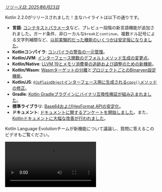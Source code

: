 [//]: # (title: Kotlin 2.2.0の新機能)

_[リリース日: 2025年6月23日](releases.md#release-details)_

Kotlin 2.2.0がリリースされました！主なハイライトは以下の通りです。

*   **言語**: [コンテキストパラメータ](#preview-of-context-parameters)など、プレビュー段階の新言語機能が追加されました。ガード条件、非ローカルな`break`と`continue`、複数ドル記号による文字列補間など、[以前実験的だった機能のいくつかは安定版になりました](#stable-features-guard-conditions-non-local-break-and-continue-and-multi-dollar-interpolation)。
*   **Kotlinコンパイラ**: [コンパイラの警告の一元管理](#kotlin-compiler-unified-management-of-compiler-warnings)。
*   **Kotlin/JVM**: [インターフェース関数のデフォルトメソッド生成の変更点](#changes-to-default-method-generation-for-interface-functions)。
*   **Kotlin/Native**: [LLVM 19とメモリ消費量の追跡および調整のための新機能](#kotlin-native)。
*   **Kotlin/Wasm**: [Wasmターゲットの分離](#build-infrastructure-for-wasm-target-separated-from-javascript-target)と[プロジェクトごとのBinaryen設定機能](#per-project-binaryen-configuration)。
*   **Kotlin/JS**: [`@JsPlainObject`インターフェース用に生成される`copy()`メソッドの修正](#fix-for-copy-in-jsplainobject-interfaces)。
*   **Gradle**: [Kotlin Gradleプラグインにバイナリ互換性検証が組み込まれました](#binary-compatibility-validation-included-in-kotlin-gradle-plugin)。
*   **標準ライブラリ**: [Base64およびHexFormat APIの安定化](#stable-base64-encoding-and-decoding)。
*   **ドキュメント**: [ドキュメントに関するアンケートを開始しました](https://surveys.jetbrains.com/s3/Kotlin-Docs-2025)。また、[Kotlinドキュメントに大幅な改善が行われました](#documentation-updates)。

Kotlin Language Evolutionチームが新機能について議論し、質問に答えるこのビデオもご覧ください。

<video src="https://www.youtube.com/watch?v=jne3923lWtw" title="Kotlin 2.2.0の新機能"/>

## IDEサポート

2.2.0をサポートするKotlinプラグインは、IntelliJ IDEAおよびAndroid Studioの最新バージョンに同梱されています。
IDEのKotlinプラグインを更新する必要はありません。
必要なのは、ビルドスクリプトで[Kotlinのバージョンを2.2.0に変更する](configure-build-for-eap.md#adjust-the-kotlin-version)だけです。

詳細は[新しいリリースへのアップデート](releases.md#update-to-a-new-kotlin-version)を参照してください。

## 言語

このリリースでは、ガード条件、非ローカルな`break`と`continue`、複数ドル記号による文字列補間が[安定版](#stable-features-guard-conditions-non-local-break-and-continue-and-multi-dollar-interpolation)に昇格しました。
さらに、[コンテキストパラメータ](#preview-of-context-parameters)や[コンテキスト依存の解決](#preview-of-context-sensitive-resolution)などのいくつかの機能がプレビューとして導入されました。

### コンテキストパラメータのプレビュー
<primary-label ref="experimental-general"/> 

コンテキストパラメータを使用すると、関数とプロパティは、周囲のコンテキストで暗黙的に利用可能な依存関係を宣言できます。

コンテキストパラメータを使用すると、サービスや依存関係など、共有され、関数呼び出しのセット間でめったに変更されない値を手動で渡す必要がなくなります。

コンテキストパラメータは、コンテキストレシーバと呼ばれる以前の実験的な機能を置き換えます。コンテキストレシーバからコンテキストパラメータに移行するには、[ブログ記事](https://blog.jetbrains.com/kotlin/2025/04/update-on-context-parameters/)で説明されているように、IntelliJ IDEAの支援機能を使用できます。

主な違いは、コンテキストパラメータが関数の本体にレシーバとして導入されない点です。結果として、コンテキストが暗黙的に利用可能だったコンテキストレシーバとは異なり、コンテキストパラメータの名前を使用してそのメンバーにアクセスする必要があります。

Kotlinのコンテキストパラメータは、簡素化された依存性注入、改善されたDSL設計、およびスコープ付き操作を通じて、依存関係の管理において大幅な改善をもたらします。詳細については、この機能の[KEEP](https://github.com/Kotlin/KEEP/blob/context-parameters/proposals/context-parameters.md)を参照してください。

#### コンテキストパラメータの宣言方法

`context`キーワードの後に`name: Type`の形式のパラメータのリストを続けることで、プロパティや関数にコンテキストパラメータを宣言できます。以下は、`UserService`インターフェースへの依存関係を持つ例です。

```kotlin
// UserServiceはコンテキストで必要な依存関係を定義します 
interface UserService {
    fun log(message: String)
    fun findUserById(id: Int): String
}

// コンテキストパラメータを持つ関数を宣言します
context(users: UserService)
fun outputMessage(message: String) {
    // コンテキストからlogを使用します
    users.log("Log: $message")
}

// コンテキストパラメータを持つプロパティを宣言します
context(users: UserService)
val firstUser: String
    // コンテキストからfindUserByIdを使用します    
    get() = users.findUserById(1)
```

コンテキストパラメータ名として`_`を使用できます。この場合、パラメータの値は解決に利用できますが、ブロック内で名前によってアクセスすることはできません。

```kotlin
// コンテキストパラメータ名として"_"を使用
context(_: UserService)
fun logWelcome() {
    // UserServiceから適切なlog関数を見つけます
    outputMessage("Welcome!")
}
```

#### コンテキストパラメータを有効にする方法

プロジェクトでコンテキストパラメータを有効にするには、コマンドラインで以下のコンパイラオプションを使用します。

```Bash
-Xcontext-parameters
```

または、Gradleビルドファイルの`compilerOptions {}`ブロックに追加します。

```kotlin
// build.gradle.kts
kotlin {
    compilerOptions {
        freeCompilerArgs.add("-Xcontext-parameters")
    }
}
```

> `-Xcontext-receivers`と`-Xcontext-parameters`の両方のコンパイラオプションを同時に指定するとエラーになります。
>
{style="warning"}

#### フィードバックにご協力ください

この機能は、今後のKotlinリリースで安定化され、改善される予定です。
課題トラッカー[YouTrack](https://youtrack.jetbrains.com/issue/KT-10468/Context-Parameters-expanding-extension-receivers-to-work-with-scopes)へのフィードバックをお待ちしております。

### コンテキスト依存の解決のプレビュー
<primary-label ref="experimental-general"/> 

Kotlin 2.2.0は、コンテキスト依存の解決のプレビュー版実装を導入します。

以前は、型がコンテキストから推論できる場合でも、enumエントリまたはsealedクラスのメンバーの完全な名前を記述する必要がありました。
例:

```kotlin
enum class Problem {
    CONNECTION, AUTHENTICATION, DATABASE, UNKNOWN
}

fun message(problem: Problem): String = when (problem) {
    Problem.CONNECTION -> "connection"
    Problem.AUTHENTICATION -> "authentication"
    Problem.DATABASE -> "database"
    Problem.UNKNOWN -> "unknown"
}
```

現在、コンテキスト依存の解決により、期待される型が既知であるコンテキストでは、型名を省略できます。

```kotlin
enum class Problem {
    CONNECTION, AUTHENTICATION, DATABASE, UNKNOWN
}

// 問題の既知の型に基づいてenumエントリを解決します
fun message(problem: Problem): String = when (problem) {
    CONNECTION -> "connection"
    AUTHENTICATION -> "authentication"
    DATABASE -> "database"
    UNKNOWN -> "unknown"
}
```

コンパイラは、このコンテキストの型情報を使用して、正しいメンバーを解決します。この情報には、とりわけ以下が含まれます。

*   `when`式の対象
*   明示的な戻り値の型
*   宣言された変数型
*   型チェック (`is`) およびキャスト (`as`)
*   sealedクラス階層の既知の型
*   パラメータの宣言された型

> コンテキスト依存の解決は、関数、パラメータを持つプロパティ、またはレシーバを持つ拡張プロパティには適用されません。
>
{style="note"}

プロジェクトでコンテキスト依存の解決を試すには、コマンドラインで以下のコンパイラオプションを使用します。

```bash
-Xcontext-sensitive-resolution
```

または、Gradleビルドファイルの`compilerOptions {}`ブロックに追加します。

```kotlin
// build.gradle.kts
kotlin {
    compilerOptions {
        freeCompilerArgs.add("-Xcontext-sensitive-resolution")
    }
}
```

私たちは、今後のKotlinリリースでこの機能を安定化させ、改善していく予定です。課題トラッカー[YouTrack](https://youtrack.jetbrains.com/issue/KT-16768/Context-sensitive-resolution)へのフィードバックをお待ちしております。

### アノテーション使用サイトターゲット機能のプレビュー
<primary-label ref="experimental-general"/>

Kotlin 2.2.0は、アノテーションの使用サイトターゲットとの連携をより便利にするいくつかの機能を導入します。

#### プロパティの`@all`メタターゲット
<primary-label ref="experimental-general"/>

Kotlinでは、[使用サイトターゲット](annotations.md#annotation-use-site-targets)として知られる、宣言の特定の箇所にアノテーションを付加できます。
しかし、各ターゲットに個別にアノテーションを付けるのは複雑でエラーが発生しやすいものでした。

```kotlin
data class User(
    val username: String,

    @param:Email      // コンストラクタパラメータ
    @field:Email      // バッキングフィールド
    @get:Email        // ゲッターメソッド
    @property:Email   // Kotlinプロパティ参照
    val email: String,
) {
    @field:Email
    @get:Email
    @property:Email
    val secondaryEmail: String? = null
}
```

これを簡素化するために、Kotlinはプロパティ用の新しい`@all`メタターゲットを導入します。
この機能は、コンパイラに、プロパティの関連するすべての箇所にアノテーションを適用するように指示します。`@all`を使用すると、アノテーションは以下に適用しようとします。

*   **`param`**: プライマリコンストラクタで宣言されている場合、コンストラクタパラメータ。

*   **`property`**: Kotlinプロパティ自体。

*   **`field`**: 存在する場合、バッキングフィールド。

*   **`get`**: ゲッターメソッド。

*   **`set_param`**: プロパティが`var`として定義されている場合、セッターメソッドのパラメータ。

*   **`RECORD_COMPONENT`**: クラスが`@JvmRecord`である場合、アノテーションは[Javaレコードコンポーネント](#improved-support-for-annotating-jvm-records)に適用されます。この動作は、Javaがレコードコンポーネントのアノテーションを処理する方法を模倣しています。

コンパイラは、指定されたプロパティのターゲットにのみアノテーションを適用します。

以下の例では、`@Email`アノテーションは各プロパティの関連するすべてのターゲットに適用されます。

```kotlin
data class User(
    val username: String,

    // @Emailをparam、property、field、
    // get、set_param（varの場合）に適用します
    @all:Email val email: String,
) {
    // @Emailをproperty、field、およびgetterに適用します 
    // （コンストラクタにはないためparamなし）
    @all:Email val secondaryEmail: String? = null
}
```

プライマリコンストラクタの内外を問わず、任意のプロパティで`@all`メタターゲットを使用できます。ただし、[複数のアノテーション](https://kotlinlang.org/spec/syntax-and-grammar.html#grammar-rule-annotation)で`@all`メタターゲットを使用することはできません。

この新機能は、構文を簡素化し、一貫性を確保し、Javaレコードとの相互運用性を向上させます。

プロジェクトで`@all`メタターゲットを有効にするには、コマンドラインで以下のコンパイラオプションを使用します。

```Bash
-Xannotation-target-all
```

または、Gradleビルドファイルの`compilerOptions {}`ブロックに追加します。

```kotlin
// build.gradle.kts
kotlin {
    compilerOptions {
        freeCompilerArgs.add("-Xannotation-target-all")
    }
}
```

この機能はプレビュー段階です。問題が発生した場合は、課題トラッカー[YouTrack](https://kotl.in/issue)までご報告ください。
`@all`メタターゲットの詳細については、この[KEEP](https://github.com/Kotlin/KEEP/blob/master/proposals/annotation-target-in-properties.md)提案を参照してください。

#### 使用サイトアノテーションターゲットの新しいデフォルトルール
<primary-label ref="experimental-general"/>

Kotlin 2.2.0は、パラメータ、フィールド、プロパティにアノテーションを伝播するための新しいデフォルトルールを導入します。
以前はアノテーションがデフォルトで`param`、`property`、`field`のいずれか1つにのみ適用されていましたが、現在はアノテーションに期待されるものとより一致するようになりました。

複数の適用可能なターゲットがある場合、以下のように1つ以上が選択されます。

*   コンストラクタパラメータターゲット (`param`) が適用可能な場合、それが使用されます。
*   プロパティターゲット (`property`) が適用可能な場合、それが使用されます。
*   フィールドターゲット (`field`) が適用可能で`property`が適用可能でない場合、`field`が使用されます。

複数のターゲットがあり、`param`、`property`、`field`のいずれも適用できない場合、アノテーションはエラーになります。

この機能を有効にするには、Gradleビルドファイルの`compilerOptions {}`ブロックに追加します。

```kotlin
// build.gradle.kts
kotlin {
    compilerOptions {
        freeCompilerArgs.add("-Xannotation-default-target=param-property")
    }
}
```

または、コンパイラのコマンドライン引数を使用します。

```Bash
-Xannotation-default-target=param-property
```

古い動作を使用したい場合は、次のことができます。

*   特定のケースでは、例えば`@Annotation`の代わりに`@param:Annotation`を使用するなど、必要なターゲットを明示的に定義します。
*   プロジェクト全体では、Gradleビルドファイルでこのフラグを使用します。

    ```kotlin
    // build.gradle.kts
    kotlin {
        compilerOptions {
            freeCompilerArgs.add("-Xannotation-default-target=first-only")
        }
    }
    ```

この機能はプレビュー段階です。問題が発生した場合は、課題トラッカー[YouTrack](https://kotl.in/issue)までご報告ください。
アノテーション使用サイトターゲットの新しいデフォルトルールの詳細については、この[KEEP](https://github.com/Kotlin/KEEP/blob/master/proposals/annotation-target-in-properties.md)提案を参照してください。

### ネストされた型エイリアスのサポート
<primary-label ref="beta"/>

以前は、[型エイリアス](type-aliases.md)はKotlinファイルのトップレベルでのみ宣言できました。これは、内部またはドメイン固有の型エイリアスでさえ、使用されるクラスの外に存在する必要があることを意味していました。

2.2.0以降、外側のクラスから型パラメータをキャプチャしない限り、他の宣言内で型エイリアスを定義できます。

```kotlin
class Dijkstra {
    typealias VisitedNodes = Set<Node>

    private fun step(visited: VisitedNodes, ...) = ...
}
```

ネストされた型エイリアスには、型パラメータを参照できないなど、いくつかの追加の制約があります。全ルールセットについては[ドキュメント](type-aliases.md#nested-type-aliases)を参照してください。

ネストされた型エイリアスは、カプセル化の向上、パッケージレベルの煩雑さの軽減、内部実装の簡素化により、よりクリーンで保守しやすいコードを可能にします。

#### ネストされた型エイリアスを有効にする方法

プロジェクトでネストされた型エイリアスを有効にするには、コマンドラインで以下のコンパイラオプションを使用します。

```bash
-Xnested-type-aliases
```

または、Gradleビルドファイルの`compilerOptions {}`ブロックに追加します。

```kotlin
// build.gradle.kts
kotlin {
    compilerOptions {
        freeCompilerArgs.add("-Xnested-type-aliases")
    }
}
```

#### フィードバックを共有する

ネストされた型エイリアスは現在[ベータ版](components-stability.md#stability-levels-explained)です。問題が発生した場合は、課題トラッカー[YouTrack](https://kotl.in/issue)までご報告ください。この機能の詳細については、この[KEEP](https://github.com/Kotlin/KEEP/blob/master/proposals/nested-typealias.md)提案を参照してください。

### 安定版機能: ガード条件、非ローカルな`break`と`continue`、および複数ドル記号による文字列補間

Kotlin 2.1.0では、いくつかの新言語機能がプレビュー段階で導入されました。
このリリースで以下の言語機能が[安定版](components-stability.md#stability-levels-explained)になったことをお知らせします。

*   [when`におけるガード条件（対象あり）](whatsnew21.md#guard-conditions-in-when-with-a-subject)
*   [非ローカルな`break`と`continue`](whatsnew21.md#non-local-break-and-continue)
*   [複数ドル記号による文字列補間: 文字列リテラルにおける処理の改善](whatsnew21.md#multi-dollar-string-interpolation)

[Kotlinの言語設計機能と提案の全リストを参照してください](kotlin-language-features-and-proposals.md)。

## Kotlinコンパイラ: コンパイラの警告の一元管理
<primary-label ref="experimental-general"/>

Kotlin 2.2.0は、新しいコンパイラオプション`-Xwarning-level`を導入します。これは、Kotlinプロジェクトでコンパイラの警告を一元的に管理するための統一された方法を提供することを目的としています。

以前は、`-nowarn`ですべての警告を無効にする、`-Werror`ですべての警告をコンパイルエラーにする、または`-Wextra`で追加のコンパイラチェックを有効にするなど、一般的なモジュール全体にわたるルールのみを適用できました。特定の警告に対して調整する唯一のオプションは`-Xsuppress-warning`オプションでした。

この新しいソリューションにより、一般的なルールを上書きし、特定の診断を一貫した方法で除外できます。

### 適用方法

新しいコンパイラオプションは以下の構文を持ちます。

```bash
-Xwarning-level=DIAGNOSTIC_NAME:(error|warning|disabled)
```

*   `error`: 指定された警告をエラーに昇格させます。
*   `warning`: 警告を出力し、デフォルトで有効になります。
*   `disabled`: 指定された警告をモジュール全体で完全に抑制します。

この新しいコンパイラオプションでは、_警告_の重要度レベルのみを設定できることに注意してください。

### ユースケース

新しいソリューションを使用すると、一般的なルールと特定のルールを組み合わせることで、プロジェクトでの警告レポートをより詳細に調整できます。
ユースケースを選択してください:

#### 警告の抑制

| コマンド                                          | 説明                                           |
|-------------------------------------------------|------------------------------------------------|
| [`-nowarn`](compiler-reference.md#nowarn)       | コンパイル中のすべての警告を抑制します。         |
| `-Xwarning-level=DIAGNOSTIC_NAME:disabled`      | 指定された警告のみを抑制します。                 |
| `-nowarn -Xwarning-level=DIAGNOSTIC_NAME:warning` | 指定された警告を除き、すべての警告を抑制します。 |

#### 警告をエラーに昇格

| コマンド                                          | 説明                                                 |
|-------------------------------------------------|------------------------------------------------------|
| [`-Werror`](compiler-reference.md#werror)       | すべての警告をコンパイルエラーに昇格させます。       |
| `-Xwarning-level=DIAGNOSTIC_NAME:error`         | 指定された警告のみをエラーに昇格させます。           |
| `-Werror -Xwarning-level=DIAGNOSTIC_NAME:warning` | 指定された警告を除き、すべての警告をエラーに昇格させます。 |

#### 追加のコンパイラ警告を有効にする

| コマンド                                            | 説明                                                                                         |
|---------------------------------------------------|----------------------------------------------------------------------------------------------|
| [`-Wextra`](compiler-reference.md#wextra)         | trueの場合に警告を出力する、すべての追加の宣言、式、型コンパイラチェックを有効にします。 |
| `-Xwarning-level=DIAGNOSTIC_NAME:warning`         | 指定された追加のコンパイラチェックのみを有効にします。                                       |
| `-Wextra -Xwarning-level=DIAGNOSTIC_NAME:disabled` | 指定されたものを除き、すべての追加チェックを有効にします。                                     |

#### 警告リスト

一般的なルールから除外したい警告が多数ある場合、[`@argfile`](compiler-reference.md#argfile)を介して別のファイルにそれらをリストできます。

### フィードバックにご協力ください

新しいコンパイラオプションはまだ[実験的](components-stability.md#stability-levels-explained)です。問題が発生した場合は、課題トラッカー[YouTrack](https://kotl.in/issue)までご報告ください。

## Kotlin/JVM

Kotlin 2.2.0はJVMに多くのアップデートをもたらします。コンパイラはJava 24バイトコードをサポートし、インターフェース関数のデフォルトメソッド生成に変更を導入します。また、このリリースではKotlinメタデータでのアノテーションの扱いを簡素化し、インライン値クラスとのJava相互運用性を向上させ、JVMレコードへのアノテーション付けのサポートを改善します。

### インターフェース関数のデフォルトメソッド生成の変更点

Kotlin 2.2.0以降、インターフェースで宣言された関数は、別途設定されていない限り、JVMのデフォルトメソッドにコンパイルされます。この変更は、Kotlinの、実装を持つインターフェース関数がバイトコードにコンパイルされる方法に影響します。

この動作は、非推奨の`-Xjvm-default`オプションを置き換える、新しい安定版コンパイラオプション`-jvm-default`によって制御されます。

以下の値を使用して`-jvm-default`オプションの動作を制御できます。

*   `enable` (デフォルト): インターフェースにデフォルト実装を生成し、サブクラスと`DefaultImpls`クラスにブリッジ関数を含めます。このモードは、古いKotlinバージョンとのバイナリ互換性を維持するために使用します。
*   `no-compatibility`: インターフェースにデフォルト実装のみを生成します。このモードでは、互換性ブリッジと`DefaultImpls`クラスがスキップされるため、新しいコードに適しています。
*   `disable`: インターフェースのデフォルト実装を無効にします。ブリッジ関数と`DefaultImpls`クラスのみが生成され、Kotlin 2.2.0より前の動作と一致します。

`-jvm-default`コンパイラオプションを設定するには、Gradle Kotlin DSLで`jvmDefault`プロパティを設定します。

```kotlin
// build.gradle.kts
kotlin {
    compilerOptions {
        jvmDefault = JvmDefaultMode.NO_COMPATIBILITY
    }
}
```

### Kotlinメタデータにおけるアノテーションの読み書きのサポート
<primary-label ref="experimental-general"/>

以前は、コンパイルされたJVMクラスファイルからリフレクションまたはバイトコード分析を使用してアノテーションを読み取り、シグネチャに基づいてメタデータエントリに手動で一致させる必要がありました。
このプロセスは、特にオーバーロードされた関数では、エラーが発生しやすかったものでした。

現在、Kotlin 2.2.0では、[Kotlinメタデータ](metadata-jvm.md)に格納されたアノテーションの読み取りのサポートが導入されます。

コンパイルされたファイルのメタデータでアノテーションを利用可能にするには、以下のコンパイラオプションを追加します。

```kotlin
-Xannotations-in-metadata
```

または、Gradleビルドファイルの`compilerOptions {}`ブロックに追加します。

```kotlin
// build.gradle.kts
kotlin {
    compilerOptions {
        freeCompilerArgs.add("-Xannotations-in-metadata")
    }
}
```

このオプションを有効にすると、KotlinコンパイラはJVMバイトコードとともにメタデータにアノテーションを書き込み、`kotlin-metadata-jvm`ライブラリからアクセスできるようにします。

このライブラリは、アノテーションにアクセスするための以下のAPIを提供します。

*   `KmClass.annotations`
*   `KmFunction.annotations`
*   `KmProperty.annotations`
*   `KmConstructor.annotations`
*   `KmPropertyAccessorAttributes.annotations`
*   `KmValueParameter.annotations`
*   `KmFunction.extensionReceiverAnnotations`
*   `KmProperty.extensionReceiverAnnotations`
*   `KmProperty.backingFieldAnnotations`
*   `KmProperty.delegateFieldAnnotations`
*   `KmEnumEntry.annotations`

これらのAPIは[実験的](components-stability.md#stability-levels-explained)です。
オプトインするには、`@OptIn(ExperimentalAnnotationsInMetadata::class)`アノテーションを使用します。

Kotlinメタデータからアノテーションを読み取る例を以下に示します。

```kotlin
@file:OptIn(ExperimentalAnnotationsInMetadata::class)

import kotlin.metadata.ExperimentalAnnotationsInMetadata
import kotlin.metadata.jvm.KotlinClassMetadata

annotation class Label(val value: String)

@Label("Message class")
class Message

fun main() {
    val metadata = Message::class.java.getAnnotation(Metadata::class.java)
    val kmClass = (KotlinClassMetadata.readStrict(metadata) as KotlinClassMetadata.Class).kmClass
    println(kmClass.annotations)
    // [@Label(value = StringValue("Message class"))]
}
```

> プロジェクトで`kotlin-metadata-jvm`ライブラリを使用している場合、アノテーションをサポートするようにコードをテストおよび更新することをお勧めします。
> そうしないと、将来のKotlinバージョンでメタデータ内のアノテーションが[デフォルトで有効](https://youtrack.jetbrains.com/issue/KT-75736)になったときに、プロジェクトが無効または不完全なメタデータを生成する可能性があります。
>
> 問題が発生した場合は、[課題トラッカー](https://youtrack.jetbrains.com/issue/KT-31857)までご報告ください。
>
{style="warning"}

### インライン値クラスとのJava相互運用性の改善
<primary-label ref="experimental-general"/>

Kotlin 2.2.0は、新しい実験的なアノテーション[`@JvmExposeBoxed`](https://kotlinlang.org/api/core/kotlin-stdlib/kotlin.jvm/-jvm-expose-boxed/)を導入します。このアノテーションは、Javaから[インライン値クラス](inline-classes.md)を使用しやすくします。

デフォルトでは、Kotlinはインライン値クラスを**アンボックス化された表現**を使用するようにコンパイルします。これはパフォーマンスが向上しますが、Javaから使用するのが困難または不可能な場合が多いです。例:

```kotlin
@JvmInline value class PositiveInt(val number: Int) {
    init { require(number >= 0) }
}
```

この場合、クラスがアンボックス化されているため、Javaが呼び出せるコンストラクタがありません。また、Javaが`init`ブロックをトリガーして`number`が正であることを保証する方法もありません。

クラスに`@JvmExposeBoxed`アノテーションを付けると、KotlinはJavaが直接呼び出せるパブリックコンストラクタを生成し、`init`ブロックも実行されることを保証します。

`@JvmExposeBoxed`アノテーションは、クラス、コンストラクタ、または関数レベルで適用でき、Javaに公開されるものを細かく制御できます。

例えば、以下のコードでは、拡張関数`.timesTwoBoxed()`はJavaからアクセス**できません**。

```kotlin
@JvmInline
value class MyInt(val value: Int)

fun MyInt.timesTwoBoxed(): MyInt = MyInt(this.value * 2)
```

`MyInt`クラスのインスタンスを作成し、Javaコードから`.timesTwoBoxed()`関数を呼び出すことを可能にするには、クラスと関数の両方に`@JvmExposeBoxed`アノテーションを追加します。

```kotlin
@JvmExposeBoxed
@JvmInline
value class MyInt(val value: Int)

@JvmExposeBoxed
fun MyInt.timesTwoBoxed(): MyInt = MyInt(this.value * 2)
```

これらのアノテーションを使用すると、Kotlinコンパイラは`MyInt`クラス用のJavaからアクセス可能なコンストラクタを生成します。また、値クラスのボックス化された形式を使用する拡張関数のオーバーロードも生成します。結果として、以下のJavaコードが正常に実行されます。

```java
MyInt input = new MyInt(5);
MyInt output = ExampleKt.timesTwoBoxed(input);
```

公開したいインライン値クラスのすべての部分にアノテーションを付けたくない場合、アノテーションをモジュール全体に効果的に適用できます。この動作をモジュールに適用するには、`-Xjvm-expose-boxed`オプションでコンパイルします。このオプションでコンパイルすると、モジュール内のすべての宣言に`@JvmExposeBoxed`アノテーションが付いているのと同じ効果があります。

この新しいアノテーションは、Kotlinが値クラスを内部でコンパイルまたは使用する方法を変更せず、既存のコンパイル済みコードはすべて有効なままです。Java相互運用性を向上させる新しい機能を追加するだけです。値クラスを使用するKotlinコードのパフォーマンスには影響しません。

`@JvmExposeBoxed`アノテーションは、メンバー関数のボックス化されたバリアントを公開し、ボックス化された戻り値の型を受け取りたいライブラリ作者にとって有用です。これにより、インライン値クラス（効率的だがKotlin専用）とデータクラス（Java互換だが常にボックス化される）のどちらかを選択する必要がなくなります。

`@JvmExposedBoxed`アノテーションの動作とそれが解決する問題に関するより詳細な説明については、この[KEEP](https://github.com/Kotlin/KEEP/blob/jvm-expose-boxed/proposals/jvm-expose-boxed.md)提案を参照してください。

### JVMレコードへのアノテーション付けのサポートの改善

KotlinはKotlin 1.5.0以降、[JVMレコード](jvm-records.md)をサポートしています。現在、Kotlin 2.2.0は、レコードコンポーネントに対するKotlinのアノテーションの扱いを改善します。特に、Javaの[`RECORD_COMPONENT`](https://docs.oracle.com/en/java/javase/17/docs/api/java.base/java/lang/annotation/ElementType.html#RECORD_COMPONENT)ターゲットとの関連において、改善が見られます。

まず、`RECORD_COMPONENT`をアノテーションターゲットとして使用したい場合、Kotlin (`@Target`) とJavaのアノテーションを手動で追加する必要があります。これは、Kotlinの`@Target`アノテーションが`RECORD_COMPONENT`をサポートしていないためです。例:

```kotlin
@Target(AnnotationTarget.CLASS, AnnotationTarget.PROPERTY)
@java.lang.annotation.Target(ElementType.CLASS, ElementType.RECORD_COMPONENT)
annotation class exampleClass
```

両方のリストを手動で維持するのはエラーが発生しやすいため、Kotlin 2.2.0はKotlinとJavaのターゲットが一致しない場合にコンパイラの警告を導入します。例えば、Javaターゲットリストから`ElementType.CLASS`を省略すると、コンパイラは次のように報告します。

```
Incompatible annotation targets: Java target 'CLASS' missing, corresponding to Kotlin targets 'CLASS'.
```

次に、Kotlinの動作は、レコードでのアノテーションの伝播に関してJavaとは異なります。Javaでは、レコードコンポーネントのアノテーションは自動的にバッキングフィールド、ゲッター、およびコンストラクタパラメータに適用されます。Kotlinはデフォルトではこれを実行しませんが、[`@all:`使用サイトターゲット](#all-meta-target-for-properties)を使用してその動作を再現できるようになりました。

例:

```kotlin
@JvmRecord
data class Person(val name: String, @all:Positive val age: Int)
```

`@JvmRecord`を`@all:`と組み合わせて使用すると、Kotlinは現在、次のように動作します。

*   アノテーションをプロパティ、バッキングフィールド、コンストラクタパラメータ、ゲッターに伝播します。
*   アノテーションがJavaの`RECORD_COMPONENT`をサポートしている場合、レコードコンポーネントにもアノテーションを適用します。

## Kotlin/Native

2.2.0以降、Kotlin/NativeはLLVM 19を使用します。このリリースでは、メモリ消費量を追跡および調整するために設計されたいくつかの実験的機能も導入します。

### オブジェクトごとのメモリ割り当て
<primary-label ref="experimental-opt-in"/>

Kotlin/Nativeの[メモリ割り当てツール](https://github.com/JetBrains/kotlin/blob/master/kotlin-native/runtime/src/alloc/custom/README.md)は、オブジェクトごとにメモリを予約できるようになりました。場合によっては、これにより厳密なメモリ制限を満たしたり、アプリケーションの起動時のメモリ消費量を削減したりするのに役立つ場合があります。

この新機能は、デフォルトのメモリ割り当てツールの代わりにシステムメモリ割り当てツールを有効にする`-Xallocator=std`コンパイラオプションを置き換えるように設計されています。現在、メモリ割り当てを切り替えることなく、バッファリング（割り当てのページング）を無効にできます。

この機能は現在[実験的](components-stability.md#stability-levels-explained)です。
有効にするには、`gradle.properties`ファイルで以下のオプションを設定します。

```none
kotlin.native.binary.pagedAllocator=false
```

問題が発生した場合は、課題トラッカー[YouTrack](https://kotl.in/issue)までご報告ください。

### 実行時におけるLatin-1エンコード文字列のサポート
<primary-label ref="experimental-opt-in"/>

Kotlinは現在、[JVM](https://openjdk.org/jeps/254)と同様に、Latin-1エンコードされた文字列をサポートするようになりました。これは、アプリケーションのバイナリサイズを削減し、メモリ消費量を調整するのに役立つはずです。

デフォルトでは、Kotlinの文字列はUTF-16エンコーディングを使用して格納され、各文字は2バイトで表現されます。場合によっては、これによりソースコードと比較して、バイナリで文字列が2倍のスペースを占めることになり、単純なASCIIファイルからデータを読み取ると、ディスクにファイルを保存するよりも2倍のメモリを消費する可能性があります。

一方、[Latin-1 (ISO 8859-1)](https://en.wikipedia.org/wiki/ISO/IEC_8859-1)エンコーディングは、最初の256個のUnicode文字をそれぞれ1バイトで表現します。Latin-1サポートが有効になっている場合、すべての文字がその範囲内にある限り、文字列はLatin-1エンコーディングで格納されます。それ以外の場合は、デフォルトのUTF-16エンコーディングが使用されます。

#### Latin-1サポートを有効にする方法

この機能は現在[実験的](components-stability.md#stability-levels-explained)です。
有効にするには、`gradle.properties`ファイルで以下のオプションを設定します。

```none
kotlin.native.binary.latin1Strings=true
```
#### 既知の問題

この機能が実験的である限り、cinterop拡張関数[`String.pin`](https://kotlinlang.org/api/core/kotlin-stdlib/kotlinx.cinterop/pin.html)、[`String.usePinned`](https://kotlinlang.org/api/core/kotlin-stdlib/kotlinx.cinterop/use-pinned.html)、および[`String.refTo`](https://kotlinlang.org/api/core/kotlin-stdlib/kotlinx.cinterop/ref-to.html)は効率が低下します。それらへの各呼び出しは、自動的な文字列のUTF-16変換をトリガーする可能性があります。

Kotlinチームは、この機能の実装にご協力いただいたGoogleの同僚、特に[Sonya Valchuk](https://github.com/pyos)に深く感謝いたします。

Kotlinでのメモリ消費量の詳細については、[ドキュメント](native-memory-manager.md#memory-consumption)を参照してください。

### Appleプラットフォームにおけるメモリ消費量追跡の改善

Kotlin 2.2.0以降、Kotlinコードによって割り当てられたメモリにタグが付けられるようになりました。これは、Appleプラットフォームでのメモリ問題のデバッグに役立ちます。

アプリケーションの高いメモリ使用量を調査する際、Kotlinコードによってどれくらいのメモリが予約されているかを識別できるようになりました。Kotlinの共有メモリは識別子でタグ付けされ、Xcode InstrumentsのVM Trackerなどのツールを通じて追跡できます。

この機能はデフォルトで有効ですが、以下の_すべての_条件が満たされている場合にのみ、Kotlin/Nativeのデフォルトメモリ割り当てツールで利用可能です。

*   **タグ付けが有効であること**。メモリには有効な識別子でタグが付けられている必要があります。Appleは240から255の範囲の数値を推奨しており、デフォルト値は246です。

    `kotlin.native.binary.mmapTag=0`Gradleプロパティを設定すると、タグ付けは無効になります。

*   **`mmap`による割り当て**。アロケータは`mmap`システムコールを使用してファイルをメモリにマップする必要があります。

    `kotlin.native.binary.disableMmap=true`Gradleプロパティを設定すると、デフォルトのアロケータは`mmap`の代わりに`malloc`を使用します。

*   **ページングが有効であること**。割り当てのページング（バッファリング）が有効になっている必要があります。

    [`kotlin.native.binary.pagedAllocator=false`](#per-object-memory-allocation)Gradleプロパティを設定すると、代わりにメモリはオブジェクトごとに予約されます。

Kotlinでのメモリ消費量の詳細については、[ドキュメント](native-memory-manager.md#memory-consumption)を参照してください。

### LLVM 16から19へのアップデート

Kotlin 2.2.0では、LLVMをバージョン16から19にアップデートしました。
新しいバージョンには、パフォーマンスの改善、バグ修正、セキュリティアップデートが含まれています。

このアップデートがコードに影響を与えることはないはずですが、何か問題が発生した場合は、[課題トラッカー](http://kotl.in/issue)までご報告ください。

### Windows 7ターゲットの非推奨化

Kotlin 2.2.0以降、最小サポートWindowsバージョンがWindows 7からWindows 10に引き上げられました。Microsoftが2025年1月にWindows 7のサポートを終了したため、私たちはこのレガシーターゲットを非推奨とすることを決定しました。

詳細については、[ネイティブターゲットのサポート](native-target-support.md)を参照してください。

## Kotlin/Wasm

このリリースでは、[WasmターゲットのビルドインフラストラクチャがJavaScriptターゲットから分離されました](#build-infrastructure-for-wasm-target-separated-from-javascript-target)。さらに、[プロジェクトまたはモジュールごとにBinaryenツールを設定できる](#per-project-binaryen-configuration)ようになりました。

### WasmターゲットのビルドインフラストラクチャがJavaScriptターゲットから分離されました

以前は、`wasmJs`ターゲットは`js`ターゲットと同じインフラストラクチャを共有していました。その結果、両方のターゲットは同じディレクトリ (`build/js`) にホストされ、同じNPMタスクと設定を使用していました。

現在、`wasmJs`ターゲットは`js`ターゲットとは分離された独自のインフラストラクチャを持つようになりました。これにより、WasmタスクとタイプをJavaScriptのそれらと区別し、独立した設定を可能にします。

さらに、Wasm関連のプロジェクトファイルとNPM依存関係は、個別の`build/wasm`ディレクトリに格納されるようになりました。

Wasm用の新しいNPM関連タスクが導入され、既存のJavaScriptタスクはJavaScript専用になりました。

| **Wasmタスク**         | **JavaScriptタスク** |
|------------------------|----------------------|
| `kotlinWasmNpmInstall` | `kotlinNpmInstall`   |
| `wasmRootPackageJson`  | `rootPackageJson`    |

同様に、新しいWasm固有の宣言が追加されました。

| **Wasm宣言**     | **JavaScript宣言** |
|---------------------------|-----------------------------|
| `WasmNodeJsRootPlugin`    | `NodeJsRootPlugin`          |
| `WasmNodeJsPlugin`        | `NodeJsPlugin`              |
| `WasmYarnPlugin`          | `YarnPlugin`                |
| `WasmNodeJsRootExtension` | `NodeJsRootExtension`       |
| `WasmNodeJsEnvSpec`       | `NodeJsEnvSpec`             |
| `WasmYarnRootEnvSpec`     | `YarnRootEnvSpec`           |

これにより、JavaScriptターゲットから独立してWasmターゲットを操作できるようになり、設定プロセスが簡素化されます。

この変更はデフォルトで有効になっており、追加の設定は不要です。

### プロジェクトごとのBinaryen設定

Kotlin/Wasmで[プロダクションビルドを最適化する](whatsnew20.md#optimized-production-builds-by-default-using-binaryen)ために使用されるBinaryenツールは、以前はルートプロジェクトで一度だけ設定されていました。

現在、プロジェクトまたはモジュールごとにBinaryenツールを設定できるようになりました。この変更はGradleのベストプラクティスと整合し、[プロジェクト分離](https://docs.gradle.org/current/userguide/isolated_projects.html)のような機能のサポートを強化し、複雑なビルドでのビルドパフォーマンスと信頼性を向上させます。

さらに、必要に応じて、異なるモジュールに対して異なるバージョンのBinaryenを設定することもできます。

この機能はデフォルトで有効です。ただし、カスタムのBinaryen設定がある場合、ルートプロジェクトのみではなく、プロジェクトごとに適用する必要があります。

## Kotlin/JS

このリリースでは、[`@JsPlainObject`インターフェースにおける`copy()`関数の修正](#fix-for-copy-in-jsplainobject-interfaces)、[`@JsModule`アノテーションを持つファイルでの型エイリアス](#support-for-type-aliases-in-files-with-jsmodule-annotation)、およびその他のKotlin/JS機能が改善されています。

### `@JsPlainObject`インターフェースにおける`copy()`の修正

Kotlin/JSには`js-plain-objects`という実験的なプラグインがあり、`@JsPlainObject`でアノテーションされたインターフェースに`copy()`関数を導入しました。`copy()`関数を使用してオブジェクトを操作できます。

しかし、`copy()`の初期実装は継承と互換性がなく、これにより`@JsPlainObject`インターフェースが他のインターフェースを拡張する際に問題を引き起こしました。

プレーンオブジェクトに関する制限を回避するため、`copy()`関数はオブジェクト自体からそのコンパニオンオブジェクトに移動されました。

```kotlin
@JsPlainObject
external interface User {
    val name: String
    val age: Int
}

fun main() {
    val user = User(name = "SomeUser", age = 21)
    // この構文はもう有効ではありません
    val copy = user.copy(age = 35)      
    // こちらが正しい構文です
    val copy = User.copy(user, age = 35)
}
```

この変更は、継承階層の競合を解決し、曖昧さを解消します。
Kotlin 2.2.0からデフォルトで有効になります。

### `@JsModule`アノテーションを持つファイルにおける型エイリアスのサポート

以前は、JavaScriptモジュールから宣言をインポートするために`@JsModule`でアノテーションされたファイルは、外部宣言にのみ制限されていました。これは、そのようなファイルで`typealias`を宣言できなかったことを意味します。

Kotlin 2.2.0以降、`@JsModule`でマークされたファイル内で型エイリアスを宣言できます。

```kotlin
@file:JsModule("somepackage")
package somepackage
typealias SomeClass = Any
```

この変更はKotlin/JSの相互運用性における制限の一側面を軽減します。今後のリリースでさらなる改善が計画されています。

`@JsModule`を持つファイルでの型エイリアスのサポートはデフォルトで有効になっています。

### マルチプラットフォームの`expect`宣言における`@JsExport`のサポート

Kotlinマルチプラットフォームプロジェクトで[`expect/actual`メカニズム](https://www.jetbrains.com/help/kotlin-multiplatform-dev/multiplatform-expect-actual.html)を使用する場合、共通コードの`expect`宣言に`@JsExport`アノテーションを使用することはできませんでした。

このリリースから、`expect`宣言に直接`@JsExport`を適用できます。

```kotlin
// commonMain

// 以前はエラーになりましたが、現在は正しく動作します 
@JsExport
expect class WindowManager {
    fun close()
}

@JsExport
fun acceptWindowManager(manager: WindowManager) {
    ...
}

// jsMain

@JsExport
actual class WindowManager {
    fun close() {
        window.close()
    }
}
```

JavaScriptソースセット内の対応する`actual`実装にも`@JsExport`でアノテーションを付ける必要があり、エクスポート可能な型のみを使用する必要があります。

この修正により、`commonMain`で定義された共有コードをJavaScriptに正しくエクスポートできます。これにより、手動の回避策を使用することなく、マルチプラットフォームコードをJavaScriptのコンシューマに公開できるようになりました。

この変更はデフォルトで有効になっています。

### `Promise<Unit>`型での`@JsExport`の使用

以前は、`@JsExport`アノテーションを付けて`Promise<Unit>`型を返す関数をエクスポートしようとすると、Kotlinコンパイラがエラーを生成しました。

`Promise<Int>`のような戻り値の型は正しく動作しましたが、`Promise<Unit>`を使用すると、「エクスポート不可能な型」の警告がトリガーされました。TypeScriptでは`Promise<void>`に正しくマッピングされていたにもかかわらず、です。

この制限は解除されました。現在、以下のコードはエラーなしでコンパイルされます。

```kotlin
// 以前は正しく動作しました
@JsExport
fun fooInt(): Promise<Int> = GlobalScope.promise {
    delay(100)
    return@promise 42
}

// 以前はエラーになりましたが、現在は正しく動作します
@JsExport
fun fooUnit(): Promise<Unit> = GlobalScope.promise {
    delay(100)
}
```

この変更はKotlin/JS相互運用モデルにおける不要な制限を削除します。この修正はデフォルトで有効になっています。

## Gradle

Kotlin 2.2.0はGradle 7.6.3から8.14まで完全に互換性があります。最新のGradleリリースまでのGradleバージョンも使用できます。ただし、そうすると非推奨の警告が発生したり、一部の新しいGradle機能が動作しない可能性があることに注意してください。

このリリースでは、Kotlin Gradleプラグインの診断機能にいくつかの改善が加えられています。また、[バイナリ互換性検証](#binary-compatibility-validation-included-in-kotlin-gradle-plugin)の実験的な統合が導入され、ライブラリでの作業が容易になります。

### Kotlin Gradleプラグインにバイナリ互換性検証が含まれるようになりました
<primary-label ref="experimental-general"/>

ライブラリバージョン間のバイナリ互換性をチェックしやすくするために、[バイナリ互換性バリデータ](https://github.com/Kotlin/binary-compatibility-validator)の機能をKotlin Gradleプラグイン（KGP）に移行する実験を行っています。おもちゃのプロジェクトで試すことはできますが、まだ本番環境での使用は推奨しません。

元の[バイナリ互換性バリデータ](https://github.com/Kotlin/binary-compatibility-validator)は、この実験段階中も引き続きメンテナンスされます。

Kotlinライブラリは2つのバイナリフォーマットのいずれかを使用できます: JVMクラスファイルまたは`klib`。これらのフォーマットは互換性がないため、KGPはそれぞれを個別に処理します。

バイナリ互換性検証機能を有効にするには、`build.gradle.kts`ファイルの`kotlin{}`ブロックに以下を追加します。

```kotlin
// build.gradle.kts
kotlin {
    @OptIn(org.jetbrains.kotlin.gradle.dsl.abi.ExperimentalAbiValidation::class)
    abiValidation {
        // 古いGradleバージョンとの互換性を確保するためにset()関数を使用します
        enabled.set(true)
    }
}
```

プロジェクトにバイナリ互換性をチェックしたい複数のモジュールがある場合、各モジュールで個別に機能を設定します。各モジュールは独自のカスタム設定を持つことができます。

有効にしたら、`checkLegacyAbi`Gradleタスクを実行して、バイナリ互換性の問題をチェックします。タスクはIntelliJ IDEAまたはプロジェクトディレクトリのコマンドラインから実行できます。

```kotlin
./gradlew checkLegacyAbi
```

このタスクは、現在のコードからアプリケーションバイナリインターフェース（ABI）ダンプをUTF-8テキストファイルとして生成します。タスクは、新しいダンプを以前のリリースからのものと比較します。違いが見つかった場合、それらをエラーとして報告します。エラーを確認し、変更が許容できると判断した場合は、`updateLegacyAbi`Gradleタスクを実行して参照ABIダンプを更新できます。

#### クラスのフィルタリング

この機能により、ABIダンプ内のクラスをフィルタリングできます。名前または部分名で明示的にクラスを含めたり除外したり、またはそれらをマークするアノテーション（またはアノテーション名の一部）によってフィルタリングできます。

例えば、このサンプルは`com.company`パッケージ内のすべてのクラスを除外します。

```kotlin
// build.gradle.kts
kotlin {
    @OptIn(org.jetbrains.kotlin.gradle.dsl.abi.ExperimentalAbiValidation::class)
    abiValidation {
        filters.excluded.byNames.add("com.company.**")
    }
}
```

バイナリ互換性バリデータの設定について詳しくは、[KGP APIリファレンス](https://kotlinlang.org/api/kotlin-gradle-plugin/kotlin-gradle-plugin-api/org.jetbrains.kotlin.gradle.dsl.abi/)を参照してください。

#### マルチプラットフォームの制限

マルチプラットフォームプロジェクトで、ホストがすべてのターゲットのクロスコンパイルをサポートしていない場合、KGPは、他のターゲットからのABIダンプをチェックすることで、サポートされていないターゲットのABI変更を推論しようとします。このアプローチは、後で**すべて**のターゲットをコンパイルできるホストに切り替えた場合に、誤った検証失敗を回避するのに役立ちます。

KGPがサポートされていないターゲットのABI変更を推論しないように、このデフォルトの動作を変更するには、`build.gradle.kts`ファイルに以下を追加します。

```kotlin
// build.gradle.kts
kotlin {
    @OptIn(org.jetbrains.kotlin.gradle.dsl.abi.ExperimentalAbiValidation::class)
    abiValidation {
        klib {
            keepUnsupportedTargets = false
        }
    }
}
```

ただし、プロジェクトにサポートされていないターゲットがある場合、タスクがABIダンプを作成できないため、`checkLegacyAbi`タスクの実行は失敗します。この動作は、他のターゲットから推論されたABI変更による互換性のない変更を見逃すよりも、チェックが失敗する方が重要である場合に望ましいです。

### Kotlin Gradleプラグインのコンソールにおけるリッチ出力のサポート

Kotlin 2.2.0では、Gradleビルドプロセス中に、コンソールでの色やその他のリッチ出力をサポートします。これにより、報告される診断情報をより読みやすく、理解しやすくします。

リッチ出力はLinuxおよびmacOSのサポートされているターミナルエミュレーターで利用可能であり、Windowsのサポート追加に取り組んでいます。

![Gradle console](gradle-console-rich-output.png){width=600}

この機能はデフォルトで有効ですが、上書きしたい場合、`gradle.properties`ファイルに以下のGradleプロパティを追加してください。

```
org.gradle.console=plain
```

このプロパティとそのオプションの詳細については、Gradleの[ログ形式のカスタマイズ](https://docs.gradle.org/current/userguide/command_line_interface.html#sec:command_line_customizing_log_format)に関するドキュメントを参照してください。

### KGP診断におけるProblems APIの統合

以前は、Kotlin Gradleプラグイン（KGP）は、警告やエラーなどの診断情報を、コンソールやログにプレーンテキスト出力としてしか報告できませんでした。

2.2.0以降、KGPは追加のレポートメカニズムを導入します: 現在は[GradleのProblems API](https://docs.gradle.org/current/kotlin-dsl/gradle/org.gradle.api.problems/index.html)を使用しています。これは、ビルドプロセス中にリッチで構造化された問題情報を報告する標準化された方法です。

KGP診断は、Gradle CLIやIntelliJ IDEAなど、異なるインターフェースでより読みやすく、より一貫して表示されるようになりました。

この統合は、Gradle 8.6以降からデフォルトで有効になっています。
APIはまだ進化中であるため、最新の改善を活用するために最新のGradleバージョンを使用してください。

### KGPと`--warning-mode`の互換性

Kotlin Gradleプラグイン（KGP）診断は、固定された重要度レベルで問題を報告していました。これは、Gradleの[`--warning-mode`コマンドラインオプション](https://docs.gradle.org/current/userguide/command_line_interface.html#sec:command_line_warnings)がKGPのエラー表示方法に影響を与えなかったことを意味します。

現在、KGP診断は`--warning-mode`オプションと互換性があり、より柔軟性を提供します。例えば、すべての警告をエラーに変換したり、警告を完全に無効にしたりできます。

この変更により、KGP診断は選択された警告モードに基づいて出力を調整します。

*   `--warning-mode=fail`を設定すると、`Severity.Warning`の診断は`Severity.Error`に昇格されます。
*   `--warning-mode=none`を設定すると、`Severity.Warning`の診断はログに記録されません。

この動作は2.2.0からデフォルトで有効になっています。

`--warning-mode`オプションを無視するには、`gradle.properties`ファイルに以下のGradleプロパティを設定してください。

```
kotlin.internal.diagnostics.ignoreWarningMode=true
```

## 新しい実験的なビルドツールAPI
<primary-label ref="experimental-general"/>

Gradle、Maven、AmperなどのさまざまなビルドシステムでKotlinを使用できます。ただし、インクリメンタルコンパイル、Kotlinコンパイラプラグイン、デーモン、Kotlin Multiplatformとの互換性など、完全な機能セットをサポートするために各システムにKotlinを統合することは、多大な労力を必要とします。

このプロセスを簡素化するために、Kotlin 2.2.0は新しい実験的なビルドツールAPI（BTA）を導入します。BTAは、ビルドシステムとKotlinコンパイラエコシステム間の抽象化レイヤーとして機能する普遍的なAPIです。このアプローチにより、各ビルドシステムは単一のBTAエントリーポイントをサポートするだけでよくなります。

現在、BTAはKotlin/JVMのみをサポートしています。JetBrainsのKotlinチームは、Kotlin Gradleプラグイン（KGP）と`kotlin-maven-plugin`で既にこれを使用しています。これらのプラグインを通じてBTAを試すことはできますが、API自体は、独自のビルドツール統合での一般的な使用にはまだ準備ができていません。BTAの提案に興味がある場合、またはフィードバックを共有したい場合、この[KEEP](https://github.com/Kotlin/KEEP/issues/421)提案を参照してください。

BTAを試すには:

*   KGPの場合、`gradle.properties`ファイルに以下のプロパティを追加してください。

```kotlin
kotlin.compiler.runViaBuildToolsApi=true
```   

*   Mavenの場合、何もする必要はありません。デフォルトで有効になっています。

BTAは現在、Mavenプラグインに直接的なメリットはありませんが、[Kotlinデーモンのサポート](https://youtrack.jetbrains.com/issue/KT-77587/Maven-Introduce-Kotlin-daemon-support-and-make-it-enabled-by-default)や[インクリメンタルコンパイルの安定化](https://youtrack.jetbrains.com/issue/KT-77086/Stabilize-incremental-compilation-in-Maven)など、新機能のより迅速な提供のための確固たる基盤を築きます。

KGPの場合、BTAを使用することですでに以下のメリットがあります。

*   [「インプロセス」コンパイラ実行戦略の改善](#improved-in-process-compiler-execution-strategy)
*   [Kotlinからの異なるコンパイラバージョン設定の柔軟性](#flexibility-to-configure-different-compiler-versions-from-kotlin)

### 「インプロセス」コンパイラ実行戦略の改善

KGPは3つの[Kotlinコンパイラ実行戦略](gradle-compilation-and-caches.md#defining-kotlin-compiler-execution-strategy)をサポートしています。Gradleデーモンプロセス内でコンパイラを実行する「インプロセス」戦略は、以前はインクリメンタルコンパイルをサポートしていませんでした。

現在、BTAを使用することで、「インプロセス」戦略はインクリメンタルコンパイルを**サポート**するようになりました。使用するには、`gradle.properties`ファイルに以下のプロパティを追加してください。

```kotlin
kotlin.compiler.execution.strategy=in-process
```

### Kotlinからの異なるコンパイラバージョン設定の柔軟性

ビルドスクリプトの非推奨を処理しながら新しい言語機能を試すなど、コードで新しいKotlinコンパイラバージョンを使用しながら、KGPを古いバージョンのままにしたい場合があります。または、KGPのバージョンを更新し、古いKotlinコンパイラバージョンを保持したい場合もあります。

BTAはこれを可能にします。`build.gradle.kts`ファイルで次のように設定できます。

```kotlin
// build.gradle.kts
import org.jetbrains.kotlin.buildtools.api.ExperimentalBuildToolsApi
import org.jetbrains.kotlin.gradle.ExperimentalKotlinGradlePluginApi

plugins { 
    kotlin("jvm") version "2.2.0"
}

group = "org.jetbrains.example"
version = "1.0-SNAPSHOT"

repositories { 
    mavenCentral()
}

kotlin { 
    jvmToolchain(8)
    @OptIn(ExperimentalBuildToolsApi::class, ExperimentalKotlinGradlePluginApi::class) 
    compilerVersion.set("2.1.21") // 2.2.0とは異なるバージョン
}

```

BTAは、KGPとKotlinコンパイラバージョンを、過去3つのメジャーバージョンと将来の1つのメジャーバージョンで設定することをサポートします。したがって、KGP 2.2.0では、Kotlinコンパイラバージョン2.1.x、2.0.x、および1.9.25がサポートされます。KGP 2.2.0は、将来のKotlinコンパイラバージョン2.2.xおよび2.3.xとも互換性があります。

ただし、異なるコンパイラバージョンをコンパイラプラグインと組み合わせて使用すると、Kotlinコンパイラ例外が発生する可能性があることに注意してください。Kotlinチームは、今後のリリースでこれらの問題に対処する予定です。

これらのプラグインでBTAを試して、[KGP](https://youtrack.jetbrains.com/issue/KT-56574)と[Mavenプラグイン](https://youtrack.jetbrains.com/issue/KT-73012)専用のYouTrackチケットでフィードバックをお寄せください。

## Kotlin標準ライブラリ

Kotlin 2.2.0では、[`Base64` API](https://kotlinlang.org/api/core/kotlin-stdlib/kotlin.io.encoding/-base64/)と[`HexFormat` API](https://kotlinlang.org/api/core/kotlin-stdlib/kotlin.text/-hex-format/)が[安定版](components-stability.md#stability-levels-explained)になりました。

### Base64エンコーディングとデコーディングの安定化

Kotlin 1.8.20は[Base64エンコーディングとデコーディングの実験的なサポート](whatsnew1820.md#support-for-base64-encoding)を導入しました。
Kotlin 2.2.0では、[Base64 API](https://kotlinlang.org/api/core/kotlin-stdlib/kotlin.io.encoding/-base64/)は現在[安定版](components-stability.md#stability-levels-explained)であり、4つのエンコーディングスキームが含まれ、このリリースで新しい`Base64.Pem`が追加されました。

*   [`Base64.Default`](https://kotlinlang.org/api/core/kotlin-stdlib/kotlin.io.encoding/-base64/-default/)は、標準の[Base64エンコーディングスキーム](https://www.rfc-editor.org/rfc/rfc4648#section-4)を使用します。

    > `Base64.Default`は`Base64`クラスのコンパニオンオブジェクトです。
    > 結果として、`Base64.Default.encode()`や`Base64.Default.decode()`の代わりに、`Base64.encode()`や`Base64.decode()`でその関数を呼び出すことができます。
    >
    {style="tip"}

*   [`Base64.UrlSafe`](https://kotlinlang.org/api/core/kotlin-stdlib/kotlin.io.encoding/-base64/-default/-url-safe.html)は、["URLおよびファイル名セーフ"](https://www.rfc-editor.org/rfc/rfc4648#section-5)エンコーディングスキームを使用します。
*   [`Base64.Mime`](https://kotlinlang.org/api/core/kotlin-stdlib/kotlin.io.encoding/-base64/-default/-mime.html)は、[MIME](https://www.rfc-editor.org/rfc/rfc2045#section-6.8)エンコーディングスキームを使用し、エンコード中に76文字ごとに改行文字を挿入し、デコード中に不正な文字をスキップします。
*   `Base64.Pem`は`Base64.Mime`のようにデータをエンコードしますが、行の長さを64文字に制限します。

Base64 APIを使用して、バイナリデータをBase64文字列にエンコードし、バイトにデコードするために使用できます。

以下に例を示します。

```kotlin
val foBytes = "fo".map { it.code.toByte() }.toByteArray()
Base64.Default.encode(foBytes) // "Zm8="
// Alternatively:
// Base64.encode(foBytes)

val foobarBytes = "foobar".map { it.code.toByte() }.toByteArray()
Base64.Url